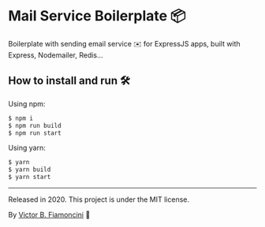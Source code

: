# Mail Service Boilerplate 📦

Boilerplate with sending email service ✉️ for ExpressJS apps, built with Express, Nodemailer, Redis...

## How to install and run 🛠
Using npm:
```bash
$ npm i
$ npm run build
$ npm run start
```

Using yarn:

```bash
$ yarn
$ yarn build
$ yarn start
```

----------
Released in 2020. This project is under the MIT license.

By [Victor B. Fiamoncini](https://github.com/Victor-Fiamoncini) 🚀
